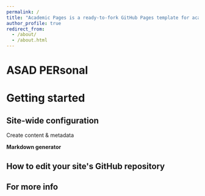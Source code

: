 ```yaml
---
permalink: /
title: "Academic Pages is a ready-to-fork GitHub Pages template for academic personal websites"
author_profile: true
redirect_from: 
  - /about/
  - /about.html
---
```




ASAD PERsonal
======


Getting started
======


Site-wide configuration
------

Create content & metadata


**Markdown generator**



How to edit your site's GitHub repository
------



For more info
------

